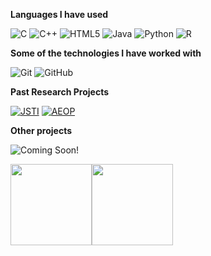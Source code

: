 
**Languages I have used**

![C](https://img.shields.io/badge/-C-000000?style=flat&logo=C)
![C++](https://img.shields.io/badge/-C++-000000?style=flat&logo=C%2B%2B&logoColor=00599C)
![HTML5](https://img.shields.io/badge/-HTML5-000000?style=flat&logo=HTML5)
![Java](https://img.shields.io/badge/-Java-000000?style=flat&logo=Java&logoColor=007396)
![Python](https://img.shields.io/badge/-Python-000000?style=flat&logo=python)
![R](https://img.shields.io/badge/-R-000000?style=flat&logo=Java&logoColor=007396)

**Some of the technologies I have worked with**

![Git](https://img.shields.io/badge/-Git-000000?style=flat&logo=git&logoColor=F05032)
![GitHub](https://img.shields.io/badge/-GitHub-000000?style=flat&logo=github&logoColor=FFFFFF)

**Past Research Projects**

[![JSTI](https://img.shields.io/badge/-JSTI-000000?style=flat&logocolor=FFFFFF)](https://github.com/daniel360kim/meshops)
[![AEOP](https://img.shields.io/badge/-AEOP-000000?style=flat&logocolor=FFFFFF)](https://github.com/meprabin000/ARS)

**Other projects**

![Coming Soon!](https://img.shields.io/badge/-Coming_Soon!-000000?style=flat&logocolor=FFFFFF)

<img align="" height='130px' src="https://github-readme-stats.vercel.app/api?username=APBosma&hide_title=true&show_icons=true&include_all_commits=true&line_height=21&bg_color=0,EC6C6C,FFD479,FFFC79,73FA79&theme=graywhite" /><img align="" height='130px' src="https://github-readme-stats.vercel.app/api/top-langs/?username=APBosmar&hide_title=true&layout=compact&bg_color=0,73FA79,73FDFF,7A81FF&theme=graywhite" />
